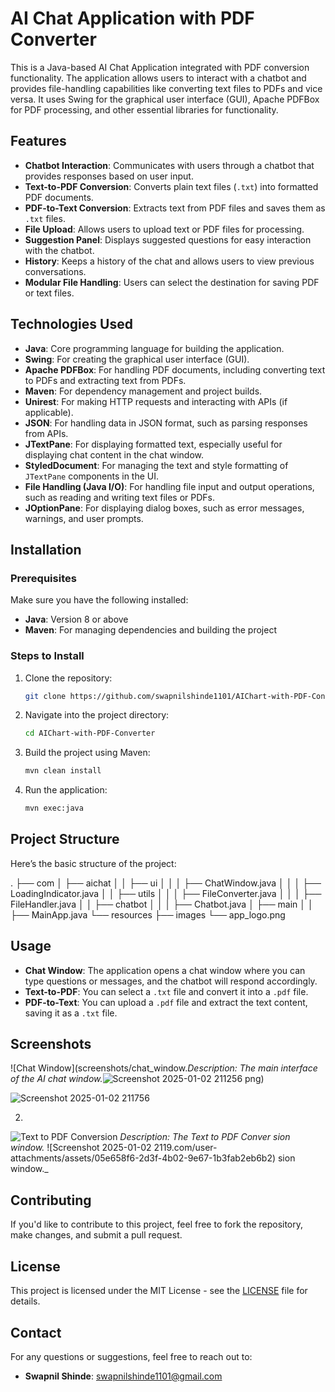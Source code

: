 # AI Chat Application with PDF Converter

This is a Java-based AI Chat Application integrated with PDF conversion functionality. The application allows users to interact with a chatbot and provides file-handling capabilities like converting text files to PDFs and vice versa. It uses Swing for the graphical user interface (GUI), Apache PDFBox for PDF processing, and other essential libraries for functionality.

## Features

- **Chatbot Interaction**: Communicates with users through a chatbot that provides responses based on user input.
- **Text-to-PDF Conversion**: Converts plain text files (`.txt`) into formatted PDF documents.
- **PDF-to-Text Conversion**: Extracts text from PDF files and saves them as `.txt` files.
- **File Upload**: Allows users to upload text or PDF files for processing.
- **Suggestion Panel**: Displays suggested questions for easy interaction with the chatbot.
- **History**: Keeps a history of the chat and allows users to view previous conversations.
- **Modular File Handling**: Users can select the destination for saving PDF or text files.

## Technologies Used

- **Java**: Core programming language for building the application.
- **Swing**: For creating the graphical user interface (GUI).
- **Apache PDFBox**: For handling PDF documents, including converting text to PDFs and extracting text from PDFs.
- **Maven**: For dependency management and project builds.
- **Unirest**: For making HTTP requests and interacting with APIs (if applicable).
- **JSON**: For handling data in JSON format, such as parsing responses from APIs.
- **JTextPane**: For displaying formatted text, especially useful for displaying chat content in the chat window.
- **StyledDocument**: For managing the text and style formatting of `JTextPane` components in the UI.
- **File Handling (Java I/O)**: For handling file input and output operations, such as reading and writing text files or PDFs.
- **JOptionPane**: For displaying dialog boxes, such as error messages, warnings, and user prompts.

## Installation

### Prerequisites

Make sure you have the following installed:
- **Java**: Version 8 or above
- **Maven**: For managing dependencies and building the project

### Steps to Install

1. Clone the repository:

    ```bash
    git clone https://github.com/swapnilshinde1101/AIChart-with-PDF-Converter.git
    ```

2. Navigate into the project directory:

    ```bash
    cd AIChart-with-PDF-Converter
    ```

3. Build the project using Maven:

    ```bash
    mvn clean install
    ```

4. Run the application:

    ```bash
    mvn exec:java
    ```


    

## Project Structure

Here’s the basic structure of the project:

. ├── com │ ├── aichat │ │ ├── ui │ │ │ ├── ChatWindow.java │ │ │ ├── LoadingIndicator.java │ │ ├── utils │ │ │ ├── FileConverter.java │ │ │ ├── FileHandler.java │ │ ├── chatbot │ │ │ ├── Chatbot.java │ ├── main │ │ ├── MainApp.java └── resources ├── images └── app_logo.png



## Usage

- **Chat Window**: The application opens a chat window where you can type questions or messages, and the chatbot will respond accordingly.
- **Text-to-PDF**: You can select a `.txt` file and convert it into a `.pdf` file.
- **PDF-to-Text**: You can upload a `.pdf` file and extract the text content, saving it as a `.txt` file.

## Screenshots

![Chat Window](screenshots/chat_window._Description: The main interface of the AI chat window._![Screenshot 2025-01-02 211256](https://github.com/user-attachments/assets/1eeda506-a569-44b5-ab52-3ca6d27cad52)
png)


![Screenshot 2025-01-02 211756](https://github.com/user-attachments/assets/a7b40aa1-415e-435c-89e9-f3dbb426c02e)

2. 
![Text to PDF Conversion](screenshots/text_to_pdf.png)
_Description: The Text to PDF Conver sion window._ ![Screenshot 2025-01-02 2119.com/user-attachments/assets/05e658f6-2d3f-4b02-9e67-1b3fab2eb6b2)
sion window._

## Contributing

If you'd like to contribute to this project, feel free to fork the repository, make changes, and submit a pull request.

## License

This project is licensed under the MIT License - see the [LICENSE](LICENSE) file for details.

## Contact

For any questions or suggestions, feel free to reach out to:

- **Swapnil Shinde**: [swapnilshinde1101@gmail.com](mailto:swapnilshinde1101@gmail.com)
